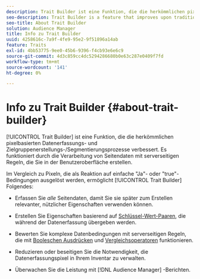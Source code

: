 ```yaml
---
description: Trait Builder ist eine Funktion, die die herkömmlichen pixelbasierten Datenerfassungs- und Zielgruppenerstellungs-/Segmentierungsprozesse verbessert. Es funktioniert durch die Verarbeitung von Seitendaten mit serverseitigen Regeln, die Sie in der Benutzeroberfläche erstellen.
seo-description: Trait Builder is a feature that improves upon traditional pixel-based data collection and audience creation/segmentation processes. It works by processing page data with server-side rules you create in the user interface.
seo-title: About Trait Builder
solution: Audience Manager
title: Info zu Trait Builder
uuid: 4258616c-7a9f-4fe9-95e2-9f51896a14ab
feature: Traits
exl-id: 4bb53775-9ee0-45b6-9396-f4cb93e6e6c9
source-git-commit: 4d3c859cc4dc5294286680b0e63c287e0409f7fd
workflow-type: tm+mt
source-wordcount: '141'
ht-degree: 0%

---
```


# Info zu Trait Builder {#about-trait-builder}

[!UICONTROL Trait Builder] ist eine Funktion, die die herkömmlichen pixelbasierten Datenerfassungs- und Zielgruppenerstellungs-/Segmentierungsprozesse verbessert. Es funktioniert durch die Verarbeitung von Seitendaten mit serverseitigen Regeln, die Sie in der Benutzeroberfläche erstellen.

<!-- c_tb_about.xml -->

Im Vergleich zu Pixeln, die als Reaktion auf einfache &quot;Ja&quot;- oder &quot;true&quot;-Bedingungen ausgelöst werden, ermöglicht [!UICONTROL Trait Builder] Folgendes:

* Erfassen Sie *alle* Seitendaten, damit Sie sie später zum Erstellen relevanter, nützlicher Eigenschaften verwenden können.
* Erstellen Sie Eigenschaften basierend auf [Schlüssel-Wert-Paaren](../../reference/key-value-pairs-explained.md), die während der Datenerfassung übergeben werden.
* Bewerten Sie komplexe Datenbedingungen mit serverseitigen Regeln, die mit [Booleschen Ausdrücken](../../reference/boolean-expressions-tsb.md) und [Vergleichsoperatoren](../../features/traits/trait-comparison-operators.md) funktionieren.

* Reduzieren oder beseitigen Sie die Notwendigkeit, die Datenerfassungspixel in Ihrem Inventar zu verwalten.
* Überwachen Sie die Leistung mit [!DNL Audience Manager] -Berichten.
